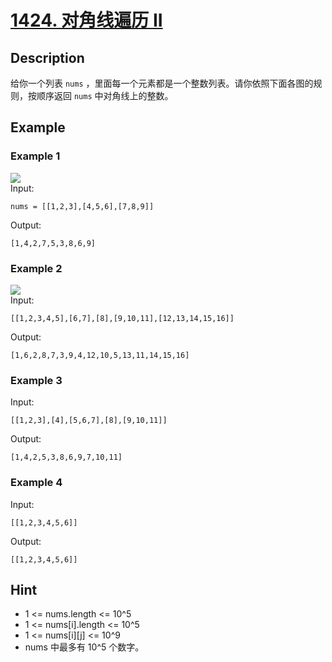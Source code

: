 # [1424. 对角线遍历 II](https://leetcode-cn.com/problems/diagonal-traverse-ii/)
## Description
给你一个列表 `nums` ，里面每一个元素都是一个整数列表。请你依照下面各图的规则，按顺序返回 `nums` 中对角线上的整数。
## Example
### Example 1
![](https://assets.leetcode.com/uploads/2020/04/08/sample_1_1784.png)  
Input:  
```
nums = [[1,2,3],[4,5,6],[7,8,9]]
```
Output:
```
[1,4,2,7,5,3,8,6,9]
```
### Example 2
![](https://assets.leetcode.com/uploads/2020/04/08/sample_2_1784.png)  
Input:  
```
[[1,2,3,4,5],[6,7],[8],[9,10,11],[12,13,14,15,16]]
```
Output:
```
[1,6,2,8,7,3,9,4,12,10,5,13,11,14,15,16]
```
### Example 3
Input:  
```
[[1,2,3],[4],[5,6,7],[8],[9,10,11]]
```
Output:
```
[1,4,2,5,3,8,6,9,7,10,11]
```
### Example 4
Input:  
```
[[1,2,3,4,5,6]]
```
Output:
```
[[1,2,3,4,5,6]]
```
## Hint
- 1 <= nums.length <= 10^5
- 1 <= nums[i].length <= 10^5
- 1 <= nums[i][j] <= 10^9
- nums 中最多有 10^5 个数字。
